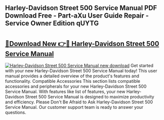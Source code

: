 ## Harley-Davidson Street 500 Service Manual PDF Download Free - Part-aXu User Guide Repair - Service Owner Edition qUYTG

# <h2><a href="http://bc36408.oget.top/?id=Harley-Davidson+Street+500+Service+Manual">🔗Download New 👉🔴 Harley-Davidson Street 500 Service Manual</a></h2>

[![Harley-Davidson Street 500 Service Manual new download](https://i.imgur.com/5g1atiW.png)](http://bc36408.oget.top/?id=Harley-Davidson+Street+500+Service+Manual)
Get started with your new Harley-Davidson Street 500 Service Manual today! This user manual provides a detailed overview of the product's features and functionality. Compatible Accessories This section lists compatible accessories and peripherals for your new Harley-Davidson Street 500 Service Manual. With features like list of features, your new Harley-Davidson Street 500 Service Manual is designed to maximize productivity and efficiency. Please Don't Be Afraid to Ask Harley-Davidson Street 500 Service Manual. Our customer support team is ready to answer your questions.
